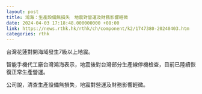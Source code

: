 ```yaml
---
layout: post
title: 鴻海：生產設備無損失　地震對營運及財務影響輕微
date: 2024-04-03 17:18:48.000000000 +08:00
link: https://news.rthk.hk/rthk/ch/component/k2/1747380-20240403.htm
categories: rthk
---
```


台灣花蓮對開海域發生7級以上地震。

智能手機代工廠台灣鴻海表示，地震後對台灣部分生產線停機檢查，目前已陸續恢復正常生產營運。

公司說，清查生產設備無損失，地震對營運及財務影響輕微。
